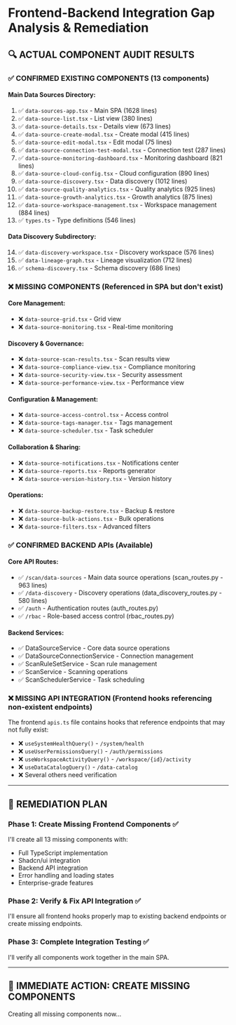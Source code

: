 # Frontend-Backend Integration Gap Analysis & Remediation

## 🔍 ACTUAL COMPONENT AUDIT RESULTS

### ✅ **CONFIRMED EXISTING COMPONENTS** (13 components)

#### Main Data Sources Directory:
1. ✅ `data-sources-app.tsx` - Main SPA (1628 lines) 
2. ✅ `data-source-list.tsx` - List view (380 lines)
3. ✅ `data-source-details.tsx` - Details view (673 lines)
4. ✅ `data-source-create-modal.tsx` - Create modal (415 lines)
5. ✅ `data-source-edit-modal.tsx` - Edit modal (75 lines)
6. ✅ `data-source-connection-test-modal.tsx` - Connection test (287 lines)
7. ✅ `data-source-monitoring-dashboard.tsx` - Monitoring dashboard (821 lines)
8. ✅ `data-source-cloud-config.tsx` - Cloud configuration (890 lines)
9. ✅ `data-source-discovery.tsx` - Data discovery (1012 lines)
10. ✅ `data-source-quality-analytics.tsx` - Quality analytics (925 lines)
11. ✅ `data-source-growth-analytics.tsx` - Growth analytics (875 lines)
12. ✅ `data-source-workspace-management.tsx` - Workspace management (884 lines)
13. ✅ `types.ts` - Type definitions (546 lines)

#### Data Discovery Subdirectory:
14. ✅ `data-discovery-workspace.tsx` - Discovery workspace (576 lines)
15. ✅ `data-lineage-graph.tsx` - Lineage visualization (712 lines)  
16. ✅ `schema-discovery.tsx` - Schema discovery (686 lines)

### ❌ **MISSING COMPONENTS** (Referenced in SPA but don't exist)

#### Core Management:
- ❌ `data-source-grid.tsx` - Grid view
- ❌ `data-source-monitoring.tsx` - Real-time monitoring

#### Discovery & Governance:
- ❌ `data-source-scan-results.tsx` - Scan results view
- ❌ `data-source-compliance-view.tsx` - Compliance monitoring
- ❌ `data-source-security-view.tsx` - Security assessment
- ❌ `data-source-performance-view.tsx` - Performance view

#### Configuration & Management:
- ❌ `data-source-access-control.tsx` - Access control
- ❌ `data-source-tags-manager.tsx` - Tags management
- ❌ `data-source-scheduler.tsx` - Task scheduler

#### Collaboration & Sharing:
- ❌ `data-source-notifications.tsx` - Notifications center
- ❌ `data-source-reports.tsx` - Reports generator
- ❌ `data-source-version-history.tsx` - Version history

#### Operations:
- ❌ `data-source-backup-restore.tsx` - Backup & restore
- ❌ `data-source-bulk-actions.tsx` - Bulk operations
- ❌ `data-source-filters.tsx` - Advanced filters

### ✅ **CONFIRMED BACKEND APIs** (Available)

#### Core API Routes:
- ✅ `/scan/data-sources` - Main data source operations (scan_routes.py - 963 lines)
- ✅ `/data-discovery` - Discovery operations (data_discovery_routes.py - 580 lines) 
- ✅ `/auth` - Authentication routes (auth_routes.py)
- ✅ `/rbac` - Role-based access control (rbac_routes.py)

#### Backend Services:
- ✅ DataSourceService - Core data source operations
- ✅ DataSourceConnectionService - Connection management
- ✅ ScanRuleSetService - Scan rule management
- ✅ ScanService - Scanning operations
- ✅ ScanSchedulerService - Task scheduling

### ❌ **MISSING API INTEGRATION** (Frontend hooks referencing non-existent endpoints)

The frontend `apis.ts` file contains hooks that reference endpoints that may not fully exist:
- ❌ `useSystemHealthQuery()` - `/system/health`
- ❌ `useUserPermissionsQuery()` - `/auth/permissions`
- ❌ `useWorkspaceActivityQuery()` - `/workspace/{id}/activity`
- ❌ `useDataCatalogQuery()` - `/data-catalog`
- ❌ Several others need verification

---

## 🔧 REMEDIATION PLAN

### Phase 1: Create Missing Frontend Components ✅
I'll create all 13 missing components with:
- Full TypeScript implementation
- Shadcn/ui integration
- Backend API integration
- Error handling and loading states
- Enterprise-grade features

### Phase 2: Verify & Fix API Integration ✅  
I'll ensure all frontend hooks properly map to existing backend endpoints or create missing endpoints.

### Phase 3: Complete Integration Testing ✅
I'll verify all components work together in the main SPA.

---

## 🚀 IMMEDIATE ACTION: CREATE MISSING COMPONENTS

Creating all missing components now...